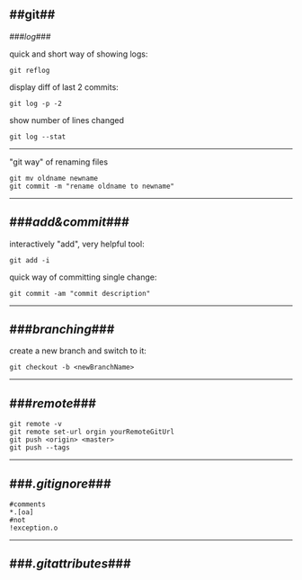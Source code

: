 ##git##
---
###_log_###

quick and short way of showing logs:

    git reflog

display diff of last 2 commits:

    git log -p -2

show number of lines changed

    git log --stat
---
"git way" of renaming files

    git mv oldname newname
    git commit -m "rename oldname to newname"
---
###_add&commit_###
---
interactively "add", very helpful tool:

    git add -i 
 
quick way of committing single change:

    git commit -am "commit description"

---
###_branching_###
---

create a new branch and switch to it:

    git checkout -b <newBranchName>

---
###_remote_###
---

    git remote -v
    git remote set-url orgin yourRemoteGitUrl
    git push <origin> <master>
    git push --tags
---
###_.gitignore_###
---

    #comments
    *.[oa]
    #not
    !exception.o


---
###_.gitattributes_###
---
